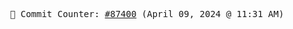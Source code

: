 <p align="center">
    <samp>
        📮 Commit Counter: <a href="https://github.com/Javascript-void0/Javascript-void0/commits/main">#87400</a> (April 09, 2024 @ 11:31 AM)
    </samp>
</p>
